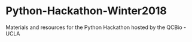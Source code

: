 # Python-Hackathon-Winter2018
 Materials and resources for the Python Hackathon hosted by the QCBio - UCLA 
